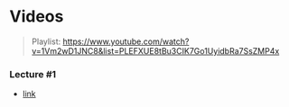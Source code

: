 # Videos

> Playlist: https://www.youtube.com/watch?v=1Vm2wD1JNC8&list=PLEFXUE8tBu3CIK7Go1UyidbRa7SsZMP4x

### Lecture #1
- [link](https://www.youtube.com/watch?v=1Vm2wD1JNC8&feature=youtu.be)


